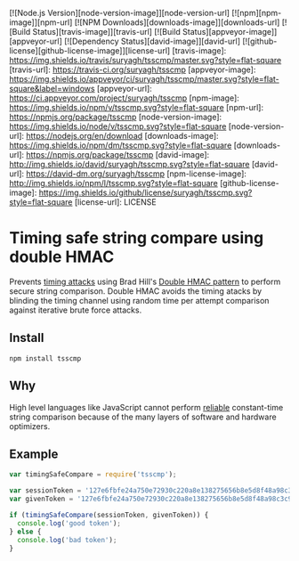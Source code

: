 [![Node.js Version][node-version-image]][node-version-url]
[![npm][npm-image]][npm-url]
[![NPM Downloads][downloads-image]][downloads-url]
[![Build Status][travis-image]][travis-url]
[![Build Status][appveyor-image]][appveyor-url]
[![Dependency Status][david-image]][david-url]
[![github-license][github-license-image]][license-url]
[travis-image]: https://img.shields.io/travis/suryagh/tsscmp/master.svg?style=flat-square
[travis-url]: https://travis-ci.org/suryagh/tsscmp
[appveyor-image]: https://img.shields.io/appveyor/ci/suryagh/tsscmp/master.svg?style=flat-square&label=windows
[appveyor-url]: https://ci.appveyor.com/project/suryagh/tsscmp
[npm-image]: https://img.shields.io/npm/v/tsscmp.svg?style=flat-square
[npm-url]: https://npmjs.org/package/tsscmp
[node-version-image]: https://img.shields.io/node/v/tsscmp.svg?style=flat-square
[node-version-url]: https://nodejs.org/en/download
[downloads-image]: https://img.shields.io/npm/dm/tsscmp.svg?style=flat-square
[downloads-url]: https://npmjs.org/package/tsscmp
[david-image]: http://img.shields.io/david/suryagh/tsscmp.svg?style=flat-square
[david-url]: https://david-dm.org/suryagh/tsscmp
[npm-license-image]: http://img.shields.io/npm/l/tsscmp.svg?style=flat-square
[github-license-image]: https://img.shields.io/github/license/suryagh/tsscmp.svg?style=flat-square
[license-url]: LICENSE
# Timing safe string compare using double HMAC
Prevents [timing attacks](http://codahale.com/a-lesson-in-timing-attacks/) using Brad Hill's
[Double HMAC pattern](https://www.nccgroup.trust/us/about-us/newsroom-and-events/blog/2011/february/double-hmac-verification/)
to perform secure string comparison. Double HMAC avoids the timing atacks by blinding the
timing channel using random time per attempt comparison against iterative brute force attacks.


## Install

```
npm install tsscmp
```
## Why
High level languages like JavaScript cannot perform
[reliable](https://github.com/nodejs/node-v0.x-archive/issues/8560#issuecomment-59521094)
constant-time string comparison because of the many layers of software and hardware optimizers.

## Example

```js
var timingSafeCompare = require('tsscmp');

var sessionToken = '127e6fbfe24a750e72930c220a8e138275656b8e5d8f48a98c3c92df2caba935 ';
var givenToken = '127e6fbfe24a750e72930c220a8e138275656b8e5d8f48a98c3c92df2caba935 ';

if (timingSafeCompare(sessionToken, givenToken)) {
  console.log('good token');
} else {
  console.log('bad token');
}
```

